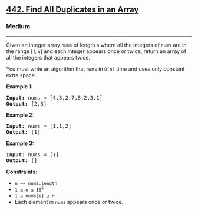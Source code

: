 <h2><a href="https://leetcode.com/problems/find-all-duplicates-in-an-array">442. Find All Duplicates in an Array</a></h2>
<h3>Medium</h3>
<hr>
<p>Given an integer array <code>nums</code> of length <code>n</code> where all the integers of <code>nums</code> are in the range [1, <code>n</code>] and each integer appears once or twice, return an array of all the integers that appears twice.</p>
<p>You must write an algorithm that runs in <code>O(n)</code> time and uses only constant extra space.</p>

<p><strong>Example 1:</strong></p>
<pre>
<strong>Input:</strong> nums = [4,3,2,7,8,2,3,1]
<strong>Output:</strong> [2,3]
</pre>

<p><strong>Example 2:</strong></p>
<pre>
<strong>Input:</strong> nums = [1,1,2]
<strong>Output:</strong> [1]
</pre>

<p><strong>Example 3:</strong></p>
<pre>
<strong>Input:</strong> nums = [1]
<strong>Output:</strong> []
</pre>

<p><strong>Constraints:</strong></p>
<ul>
<li><code>n == nums.length</code></li>
<li><code>1 ≤ n ≤ 10<sup>5</sup></code></li>
<li><code>1 ≤ nums[i] ≤ n</code></li>
<li>Each element in <code>nums</code> appears once or twice.</li>
</ul>
